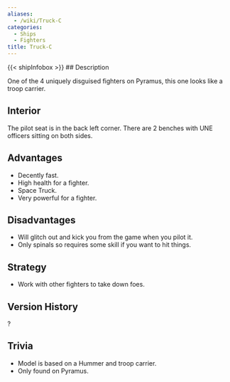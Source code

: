 ```yaml
---
aliases:
  - /wiki/Truck-C
categories:
  - Ships
  - Fighters
title: Truck-C
---
```


{{< shipInfobox >}} ## Description

One of the 4 uniquely disguised fighters on Pyramus, this one looks like a troop carrier.

## Interior

The pilot seat is in the back left corner. There are 2 benches with UNE officers sitting on both sides.

## Advantages

- Decently fast.
- High health for a fighter.
- Space Truck.
- Very powerful for a fighter.

## Disadvantages

- Will glitch out and kick you from the game when you pilot it.
- Only spinals so requires some skill if you want to hit things.

## Strategy

- Work with other fighters to take down foes.

## Version History

?

## Trivia

- Model is based on a Hummer and troop carrier.
- Only found on Pyramus.
